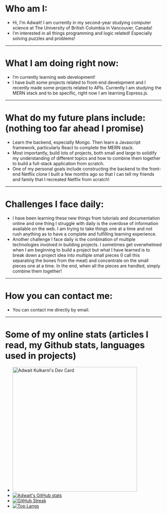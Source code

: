 # Who am I:  
- Hi, I’m Adwait! I am currently in my second-year studying computer science at The University of British Columbia in Vancouver, Canada!  
- I’m interested in all things programming and logic related! Especially solving puzzles and problems!  
  
<hr />   
  
# What I am doing right now:    
- I’m currently learning web development!  
- I have built some projects related to front-end development and I recently made some projects related to APIs. Currently I am studying the MERN stack and to be specific, right now I am learning Express.js.  

<hr />

# What do my future plans include: (nothing too far ahead I promise)  
- Learn the backend, especially Mongo. Then learn a Javascript framework, particularly React to complete the MERN stack.  
- Most importantly, build lots of projects, both small and large to solidify my understanding of different topics and how to combine them together to build a full-stack application from scratch.  
- One of my personal goals include constructing the backend to the front-end Netflix clone I built a few months ago so that I can tell my friends and family that I recreated Netflix from scratch!   

<hr />

# Challenges I face daily:  
- I have been learning these new things from tutorials and documentation online and one thing I struggle with daily is the overdose of information available on the web. I am trying to take things one at a time and not rush anything as to have a complete and fulfilling learning experience.  
- Another challenge I face daily is the combination of multiple technologies involved in building projects. I sometimes get overwhelmed when I am beginning to build a project but what I have learned is to break down a project idea into multiple small pieces (I call this separating the bones from the meat) and concentrate on the small pieces one at a time. In the end, when all the pieces are handled, simply combine them together!  

<hr />

# How you can contact me:  
- You can contact me directly by email.  
 <hr />
  
 # Some of my online stats (articles I read, my Github stats, languages used in projects)  
- <a href="https://app.daily.dev/AdwaitKulkarni"><img src="https://api.daily.dev/devcards/0decd560321c428eba5c57786506b1d7.png?r=9me" width="400" alt="Adwait Kulkarni's Dev Card"/></a>
- [![Adwait's GitHub stats](https://github-readme-stats.vercel.app/api?username=AdwaitKulkarni58)](https://github.com/anuraghazra/github-readme-stats)  
- [![GitHub Streak](https://github-readme-streak-stats.herokuapp.com/?user=AdwaitKulkarni58)](https://git.io/streak-stats)  
- [![Top Langs](https://github-readme-stats.vercel.app/api/top-langs/?username=AdwaitKulkarni58)](https://github.com/anuraghazra/github-readme-stats)  
<!---
AdwaitKulkarni58/AdwaitKulkarni58 is a ✨ special ✨ repository because its `README.md` (this file) appears on your GitHub profile.
You can click the Preview link to take a look at your changes.
--->
